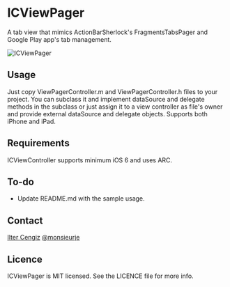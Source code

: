 ICViewPager
===========

A tab view that mimics ActionBarSherlock's FragmentsTabsPager and Google Play app's tab management.

<img src="https://dl.dropboxusercontent.com/u/17948706/Resources/SS.png" alt="ICViewPager" title="ICViewPager">

## Usage

Just copy ViewPagerController.m and ViewPagerController.h files to your project.
You can subclass it and implement dataSource and delegate methods in the subclass or just assign it to a view controller as file's owner and provide external dataSource and delegate objects.
Supports both iPhone and iPad.

## Requirements

ICViewController supports minimum iOS 6 and uses ARC.

## To-do
- Update README.md with the sample usage.

## Contact
[Ilter Cengiz](mailto:me@iltercengiz.info)
[@monsieurje](https://twitter.com/monsieurje)

## Licence
ICViewPager is MIT licensed. See the LICENCE file for more info.

